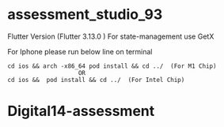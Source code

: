 # assessment_studio_93

Flutter Version (Flutter  3.13.0 )
For state-management use GetX



For Iphone please run below line on terminal

    cd ios && arch -x86_64 pod install && cd ../  (For M1 Chip)
                        OR
    cd ios &&  pod install && cd ../  (For Intel Chip)
# Digital14-assessment
